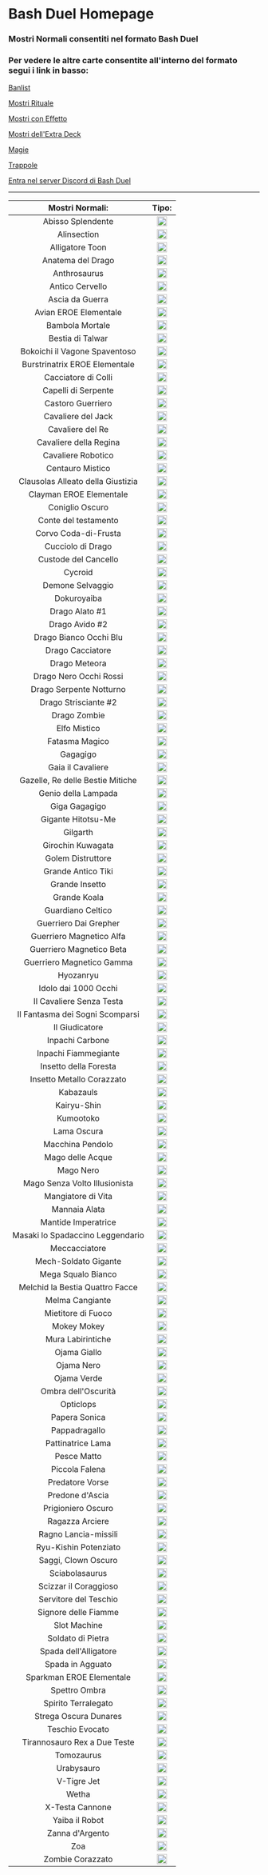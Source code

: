 # Bash Duel Homepage

### Mostri Normali consentiti nel formato Bash Duel 

### Per vedere le altre carte consentite all'interno del formato segui i link in basso:


[Banlist](../README.md)

[Mostri Rituale](../RitualMonsters/MostriRituale.md)

[Mostri con Effetto](../EffectMonsters/MostriEffetto.md)

[Mostri dell'Extra Deck](../ExtraDeckMonsters/MostriExtraDeck.md)

[Magie](../Spells/Magie.md)

[Trappole](../Traps/Trappole.md)

[Entra nel server Discord di Bash Duel](https://discord.gg/5XVExPRbbJ)

---


|Mostri Normali:                    |Tipo:                                                       |
|:---------------------------------:|:----------------------------------------------------------:|
| Abisso Splendente                 | <img src="../images/normal.png" alt="drawing" width="20"/> |
| Alinsection                       | <img src="../images/normal.png" alt="drawing" width="20"/> |
| Alligatore Toon                   | <img src="../images/normal.png" alt="drawing" width="20"/> |
| Anatema del Drago                 | <img src="../images/normal.png" alt="drawing" width="20"/> |
| Anthrosaurus                      | <img src="../images/normal.png" alt="drawing" width="20"/> |
| Antico Cervello                   | <img src="../images/normal.png" alt="drawing" width="20"/> |
| Ascia da Guerra                   | <img src="../images/normal.png" alt="drawing" width="20"/> |
| Avian EROE Elementale             | <img src="../images/normal.png" alt="drawing" width="20"/> |
| Bambola Mortale                   | <img src="../images/normal.png" alt="drawing" width="20"/> |
| Bestia di Talwar                  | <img src="../images/normal.png" alt="drawing" width="20"/> |
| Bokoichi il Vagone Spaventoso     | <img src="../images/normal.png" alt="drawing" width="20"/> |
| Burstrinatrix EROE Elementale     | <img src="../images/normal.png" alt="drawing" width="20"/> |
| Cacciatore di Colli               | <img src="../images/normal.png" alt="drawing" width="20"/> |
| Capelli di Serpente               | <img src="../images/normal.png" alt="drawing" width="20"/> |
| Castoro Guerriero                 | <img src="../images/normal.png" alt="drawing" width="20"/> |
| Cavaliere del Jack                | <img src="../images/normal.png" alt="drawing" width="20"/> |
| Cavaliere del Re                  | <img src="../images/normal.png" alt="drawing" width="20"/> |
| Cavaliere della Regina            | <img src="../images/normal.png" alt="drawing" width="20"/> |
| Cavaliere Robotico                | <img src="../images/normal.png" alt="drawing" width="20"/> |
| Centauro Mistico                  | <img src="../images/normal.png" alt="drawing" width="20"/> |
| Clausolas Alleato della Giustizia | <img src="../images/normal.png" alt="drawing" width="20"/> |
| Clayman EROE Elementale           | <img src="../images/normal.png" alt="drawing" width="20"/> |
| Coniglio Oscuro                   | <img src="../images/normal.png" alt="drawing" width="20"/> |
| Conte del testamento              | <img src="../images/normal.png" alt="drawing" width="20"/> |
| Corvo Coda-di-Frusta              | <img src="../images/normal.png" alt="drawing" width="20"/> |
| Cucciolo di Drago                 | <img src="../images/normal.png" alt="drawing" width="20"/> |
| Custode del Cancello              | <img src="../images/normal.png" alt="drawing" width="20"/> |
| Cycroid                           | <img src="../images/normal.png" alt="drawing" width="20"/> |
| Demone Selvaggio                  | <img src="../images/normal.png" alt="drawing" width="20"/> |
| Dokuroyaiba                       | <img src="../images/normal.png" alt="drawing" width="20"/> |
| Drago Alato #1                    | <img src="../images/normal.png" alt="drawing" width="20"/> |
| Drago Avido #2                    | <img src="../images/normal.png" alt="drawing" width="20"/> |
| Drago Bianco Occhi Blu            | <img src="../images/normal.png" alt="drawing" width="20"/> |
| Drago Cacciatore                  | <img src="../images/normal.png" alt="drawing" width="20"/> |
| Drago Meteora                     | <img src="../images/normal.png" alt="drawing" width="20"/> |
| Drago Nero Occhi Rossi            | <img src="../images/normal.png" alt="drawing" width="20"/> |
| Drago Serpente Notturno           | <img src="../images/normal.png" alt="drawing" width="20"/> |
| Drago Strisciante #2              | <img src="../images/normal.png" alt="drawing" width="20"/> |
| Drago Zombie                      | <img src="../images/normal.png" alt="drawing" width="20"/> |
| Elfo Mistico                      | <img src="../images/normal.png" alt="drawing" width="20"/> |
| Fatasma Magico                    | <img src="../images/normal.png" alt="drawing" width="20"/> |
| Gagagigo                          | <img src="../images/normal.png" alt="drawing" width="20"/> |
| Gaia il Cavaliere                 | <img src="../images/normal.png" alt="drawing" width="20"/> |
| Gazelle, Re delle Bestie Mitiche  | <img src="../images/normal.png" alt="drawing" width="20"/> |
| Genio della Lampada               | <img src="../images/normal.png" alt="drawing" width="20"/> |
| Giga Gagagigo                     | <img src="../images/normal.png" alt="drawing" width="20"/> |
| Gigante Hitotsu-Me                | <img src="../images/normal.png" alt="drawing" width="20"/> |
| Gilgarth                          | <img src="../images/normal.png" alt="drawing" width="20"/> |
| Girochin Kuwagata                 | <img src="../images/normal.png" alt="drawing" width="20"/> |
| Golem Distruttore                 | <img src="../images/normal.png" alt="drawing" width="20"/> |
| Grande Antico Tiki                | <img src="../images/normal.png" alt="drawing" width="20"/> |
| Grande Insetto                    | <img src="../images/normal.png" alt="drawing" width="20"/> |
| Grande Koala                      | <img src="../images/normal.png" alt="drawing" width="20"/> |
| Guardiano Celtico                 | <img src="../images/normal.png" alt="drawing" width="20"/> |
| Guerriero Dai Grepher             | <img src="../images/normal.png" alt="drawing" width="20"/> |
| Guerriero Magnetico Alfa          | <img src="../images/normal.png" alt="drawing" width="20"/> |
| Guerriero Magnetico Beta          | <img src="../images/normal.png" alt="drawing" width="20"/> |
| Guerriero Magnetico Gamma         | <img src="../images/normal.png" alt="drawing" width="20"/> |
| Hyozanryu                         | <img src="../images/normal.png" alt="drawing" width="20"/> |
| Idolo dai 1000 Occhi              | <img src="../images/normal.png" alt="drawing" width="20"/> |
| Il Cavaliere Senza Testa          | <img src="../images/normal.png" alt="drawing" width="20"/> |
| Il Fantasma dei Sogni Scomparsi   | <img src="../images/normal.png" alt="drawing" width="20"/> |
| Il Giudicatore                    | <img src="../images/normal.png" alt="drawing" width="20"/> |
| Inpachi Carbone                   | <img src="../images/normal.png" alt="drawing" width="20"/> |
| Inpachi Fiammegiante              | <img src="../images/normal.png" alt="drawing" width="20"/> |
| Insetto della Foresta             | <img src="../images/normal.png" alt="drawing" width="20"/> |
| Insetto Metallo Corazzato         | <img src="../images/normal.png" alt="drawing" width="20"/> |
| Kabazauls                         | <img src="../images/normal.png" alt="drawing" width="20"/> |
| Kairyu-Shin                       | <img src="../images/normal.png" alt="drawing" width="20"/> |
| Kumootoko                         | <img src="../images/normal.png" alt="drawing" width="20"/> |
| Lama Oscura                       | <img src="../images/normal.png" alt="drawing" width="20"/> |
| Macchina Pendolo                  | <img src="../images/normal.png" alt="drawing" width="20"/> |
| Mago delle Acque                  | <img src="../images/normal.png" alt="drawing" width="20"/> |
| Mago Nero                         | <img src="../images/normal.png" alt="drawing" width="20"/> |
| Mago Senza Volto Illusionista     | <img src="../images/normal.png" alt="drawing" width="20"/> |
| Mangiatore di Vita                | <img src="../images/normal.png" alt="drawing" width="20"/> |
| Mannaia Alata                     | <img src="../images/normal.png" alt="drawing" width="20"/> |
| Mantide Imperatrice               | <img src="../images/normal.png" alt="drawing" width="20"/> |
| Masaki lo Spadaccino Leggendario  | <img src="../images/normal.png" alt="drawing" width="20"/> |
| Meccacciatore                     | <img src="../images/normal.png" alt="drawing" width="20"/> |
| Mech-Soldato Gigante              | <img src="../images/normal.png" alt="drawing" width="20"/> |
| Mega Squalo Bianco                | <img src="../images/normal.png" alt="drawing" width="20"/> |
| Melchid la Bestia Quattro Facce   | <img src="../images/normal.png" alt="drawing" width="20"/> |
| Melma Cangiante                   | <img src="../images/normal.png" alt="drawing" width="20"/> |
| Mietitore di Fuoco                | <img src="../images/normal.png" alt="drawing" width="20"/> |
| Mokey Mokey                       | <img src="../images/normal.png" alt="drawing" width="20"/> |
| Mura Labirintiche                 | <img src="../images/normal.png" alt="drawing" width="20"/> |
| Ojama Giallo                      | <img src="../images/normal.png" alt="drawing" width="20"/> |
| Ojama Nero                        | <img src="../images/normal.png" alt="drawing" width="20"/> |
| Ojama Verde                       | <img src="../images/normal.png" alt="drawing" width="20"/> |
| Ombra dell'Oscurità               | <img src="../images/normal.png" alt="drawing" width="20"/> |
| Opticlops                         | <img src="../images/normal.png" alt="drawing" width="20"/> |
| Papera Sonica                     | <img src="../images/normal.png" alt="drawing" width="20"/> |
| Pappadragallo                     | <img src="../images/normal.png" alt="drawing" width="20"/> |
| Pattinatrice Lama                 | <img src="../images/normal.png" alt="drawing" width="20"/> |
| Pesce Matto                       | <img src="../images/normal.png" alt="drawing" width="20"/> |
| Piccola Falena                    | <img src="../images/normal.png" alt="drawing" width="20"/> |
| Predatore Vorse                   | <img src="../images/normal.png" alt="drawing" width="20"/> |
| Predone d'Ascia                   | <img src="../images/normal.png" alt="drawing" width="20"/> |
| Prigioniero Oscuro                | <img src="../images/normal.png" alt="drawing" width="20"/> |
| Ragazza Arciere                   | <img src="../images/normal.png" alt="drawing" width="20"/> |
| Ragno Lancia-missili              | <img src="../images/normal.png" alt="drawing" width="20"/> |
| Ryu-Kishin Potenziato             | <img src="../images/normal.png" alt="drawing" width="20"/> |
| Saggi, Clown Oscuro               | <img src="../images/normal.png" alt="drawing" width="20"/> |
| Sciabolasaurus                    | <img src="../images/normal.png" alt="drawing" width="20"/> |
| Scizzar il Coraggioso             | <img src="../images/normal.png" alt="drawing" width="20"/> |
| Servitore del Teschio             | <img src="../images/normal.png" alt="drawing" width="20"/> |
| Signore delle Fiamme              | <img src="../images/normal.png" alt="drawing" width="20"/> |
| Slot Machine                      | <img src="../images/normal.png" alt="drawing" width="20"/> |
| Soldato di Pietra                 | <img src="../images/normal.png" alt="drawing" width="20"/> |
| Spada dell'Alligatore             | <img src="../images/normal.png" alt="drawing" width="20"/> |
| Spada in Agguato                  | <img src="../images/normal.png" alt="drawing" width="20"/> |
| Sparkman EROE Elementale          | <img src="../images/normal.png" alt="drawing" width="20"/> |
| Spettro Ombra                     | <img src="../images/normal.png" alt="drawing" width="20"/> |
| Spirito Terralegato               | <img src="../images/normal.png" alt="drawing" width="20"/> |
| Strega Oscura Dunares             | <img src="../images/normal.png" alt="drawing" width="20"/> |
| Teschio Evocato                   | <img src="../images/normal.png" alt="drawing" width="20"/> |
| Tirannosauro Rex a Due Teste      | <img src="../images/normal.png" alt="drawing" width="20"/> |
| Tomozaurus                        | <img src="../images/normal.png" alt="drawing" width="20"/> |
| Urabysauro                        | <img src="../images/normal.png" alt="drawing" width="20"/> |
| V-Tigre Jet                       | <img src="../images/normal.png" alt="drawing" width="20"/> |
| Wetha                             | <img src="../images/normal.png" alt="drawing" width="20"/> |
| X-Testa Cannone                   | <img src="../images/normal.png" alt="drawing" width="20"/> |
| Yaiba il Robot                    | <img src="../images/normal.png" alt="drawing" width="20"/> |
| Zanna d'Argento                   | <img src="../images/normal.png" alt="drawing" width="20"/> |
| Zoa                               | <img src="../images/normal.png" alt="drawing" width="20"/> |
| Zombie Corazzato                  | <img src="../images/normal.png" alt="drawing" width="20"/> |
